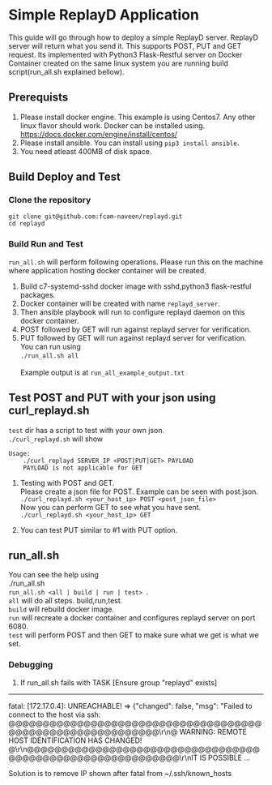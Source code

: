 # Simple ReplayD Application
This guide will go through how to deploy a simple ReplayD server. ReplayD server will return what you send it. 
This supports POST, PUT and GET request.
Its implemented with Python3 Flask-Restful server on Docker Container created on the same linux system you are running build script(run_all.sh explained bellow).

## Prerequists
1. Please install docker engine. This example is using Centos7. Any other linux flavor should work.
Docker can be installed using. https://docs.docker.com/engine/install/centos/
2. Please install ansible. 
You can install using ```pip3 install ansible```.
3. You need atleast 400MB of disk space.

## Build Deploy and Test
### Clone the repository
```git clone git@github.com:fcam-naveen/replayd.git ```  
```cd replayd```

### Build Run and Test
```run_all.sh``` will perform following operations. Please run this on the machine where application hosting docker container will be created. 
1. Build c7-systemd-sshd docker image with sshd,python3 flask-restful packages. 
2. Docker container will be created with name ```replayd_server```.
3. Then ansible playbook will run to configure replayd daemon on this docker container.
4. POST followed by GET will run against replayd server for verification.
5. PUT followed by GET will run against replayd server for verification.\
You can run using\
```./run_all.sh all``` <br />   
Example output is at ```run_all_example_output.txt```

## Test POST and PUT with your json using curl_replayd.sh
```test``` dir has a script to test with your own json.  
```./curl_replayd.sh``` will show  
```
Usage: 
    ./curl_replayd SERVER_IP <POST|PUT|GET> PAYLOAD
    PAYLOAD is not applicable for GET
```

1. Testing with POST and GET.  
Please create a json file for POST. Example can be seen with post.json.  
```./curl_replayd.sh <your_host_ip> POST <post_json_file>```  
Now you can perform GET to see what you have sent.  
```./curl_replayd.sh <your_host_ip> GET``` <br />  

2. You can test PUT similar to #1 with PUT option.

## run_all.sh
You can see the help using  
./run_all.sh  
```run_all.sh <all | build | run | test> ```.  
```all``` will do all steps. build,run,test.  
```build``` will rebuild docker image.  
```run``` will recreate a docker container and configures replayd server on port 6080.  
```test``` will perform POST and then GET to make sure what we get is what we set.  

### Debugging
1. If run_all.sh fails with
TASK [Ensure group "replayd" exists]
****************************************************************************************************************************************
fatal: [172.17.0.4]: UNREACHABLE! => {"changed": false, "msg": "Failed to connect to the host via ssh:
@@@@@@@@@@@@@@@@@@@@@@@@@@@@@@@@@@@@@@@@@@@@@@@@@@@@@@@@@@@\r\n@    WARNING: REMOTE HOST IDENTIFICATION HAS CHANGED!
@\r\n@@@@@@@@@@@@@@@@@@@@@@@@@@@@@@@@@@@@@@@@@@@@@@@@@@@@@@@@@@@\r\nIT IS POSSIBLE ...

Solution is to remove IP shown after fatal from ~/.ssh/known_hosts
